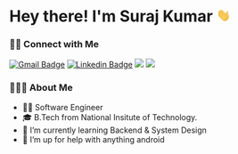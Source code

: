  <h1> Hey there! I'm Suraj Kumar <img src="https://github.com/hemantj99/hemantj99/blob/main/Hi.gif" width="25"></h1>


<h3> 🤝🏻 Connect with Me </h3>

[![Gmail Badge](https://img.shields.io/badge/suraj.kumar@sharechat.co-30302f?style=flat&logo=Gmail&logoColor=white)](mailto:suraj.kumar@sharechat.co)
[![Linkedin Badge](https://img.shields.io/badge/surajkr1399-30302F?style=flat&logo=linkedin)](https://linkedin.com/in/surajkr1399/)
![](https://komarev.com/ghpvc/?username=SURAJ1399&label=PROFILE+VIEWS)
![](https://github.com/SURAJ1399)

<h3> 👨🏻‍💻 About Me </h3>


- 👨‍💻 Software Engineer 
- 🎓 B.Tech from National Insitute of Technology.
- 🌱 I’m currently learning Backend & System Design
- 🔭 I’m up for help with anything android
